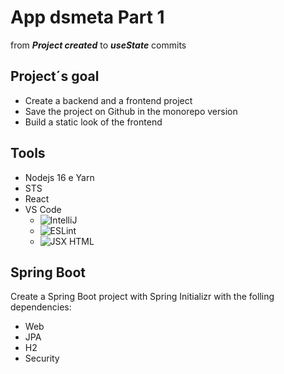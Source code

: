  
 # App dsmeta Part 1
 from ***Project created*** to ***useState*** commits
 
## Project´s goal ##
* Create a backend and a frontend project
* Save the project on Github in the monorepo version
* Build a static look of the frontend


## Tools ##
 * Nodejs 16 e Yarn
 * STS
 * React
 * VS Code </br>
    * <img alt="IntelliJ" src="https://img.shields.io/badge/-IntelliJ-red?style=flat-square">
    * <img alt="ESLint" src="https://img.shields.io/badge/-ESLint-red?style=flat-square">
    * <img alt="JSX HTML" src="https://img.shields.io/badge/-JSX HTML-red?style=flat-square">
  
    
 ## Spring Boot ##
 Create a Spring Boot project with Spring Initializr with the folling dependencies:

* Web
* JPA
* H2
* Security
